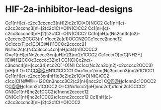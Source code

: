 # HIF-2a-inhibitor-lead-designs
Cc1[nH]c(-c2cc3cccnc3[nH]2)c2c1C(=O)NCC2
Cc1[nH]c(-c2cc3cccnc3[nH]2)c2c1C(=O)N(C)CC2
Cc1[nH]c(-c2cc3cccnc3[nH]2)c2c1C(=O)N(C)CC2
Cc1n[nH]c(Nc2cn3c(n2)-c2ccccc2OCC3)n1
c1ccc2c(c1)OCCN2CCc1cccc2nonc12
Oc1ccc(F)cc1CO[C@H]1CCOc2ccccc21
Nc1nc2c(c(NCc3cccc4cn[nH]c34)n1)CCCC2
O=c1[nH]c(Nc2cccc3cn[nH]c23)nc2c1CCC2
Cc1ccc(O)c(C[NH2+][C@H]2CCOc3ccccc32)c1
CC1(C)Cc2nc(-c3ncnc4[nH]ccc34)ncc2C(=O)N1
Cc1cc(Nc2cn3c(n2)-c2ccccc2OCC3)[nH]n1
O=C1C[C@@H](CNc2cccc3cn[nH]c23)N1C1CCCC1
O=c1ccc2cnc(Nc3ccccn3)nc2n1C1CC1
Cc1[nH]c(-c2ccc3cn[nH]c3c2)c2c1C(=O)N(C)CC2
c1cc(C[N@@H+]2CCn3nccc3C2)c2[nH]ncc2c1
C[C@@H](Nc1ncnc2[nH]nnc12)c1cnn2c1COCC2
C[C@@H](Nc1nccc2[nH]cnc12)c1cnn2c1COCC2
O=C(Nc1ccc2[nH]nnc2c1)c1cnn2c1CCCC2
CN(Cc1[nH]nc2c1CCC2)c1ncnc2ccccc12
CN(Cc1[nH]nc2c1CCC2)c1ccnc2ccccc12
Cc1[nH]c(-c2cc3cccnc3[nH]2)c2c1C(=O)CCC2
